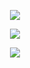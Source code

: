 <p align="center">
    <img src="https://github-readme-stats.vercel.app/api/top-langs/?username=chrkj&theme=darcula&hide_border=false&include_all_commits=false&count_private=true&layout=compact" />
</p>

<p align="center">
    <img src="https://github-readme-stats.vercel.app/api?username=chrkj&theme=darcula&hide_border=false&include_all_commits=false&count_private=true" />
</p>

<p align="center">
    <img src="https://github-readme-streak-stats.herokuapp.com/?user=chrkj&theme=darcula&hide_border=false" />
</p>

